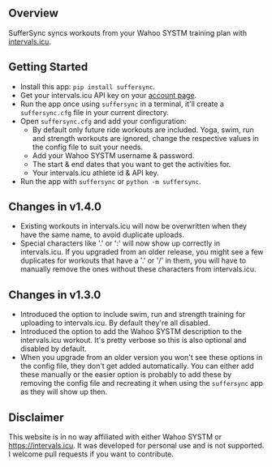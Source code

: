## Overview
SufferSync syncs workouts from your Wahoo SYSTM training plan with [intervals.icu](https://intervals.icu).

## Getting Started
- Install this app: `pip install suffersync`.
- Get your intervals.icu API key on your [account page](https://intervals.icu/settings).
- Run the app once using `suffersync` in a terminal, it'll create a `suffersync.cfg` file in your current directory.
- Open `suffersync.cfg` and add your configuration:
    - By default only future ride workouts are included. Yoga, swim, run and strength workouts are ignored, change the respective values in the config file to suit your needs.
    - Add your Wahoo SYSTM username & password.
    - The start & end dates that you want to get the activities for.
    - Your intervals.icu athlete id & API key.
- Run the app with `suffersync` or `python -m suffersync`.

## Changes in v1.4.0
- Existing workouts in intervals.icu will now be overwritten when they have the same name, to avoid duplicate uploads.
- Special characters like '.' or ':' will now show up correctly in intervals.icu. If you upgraded from an older release, you might see a few duplicates for workouts that have a '.' or '/' in them, you will have to manually remove the ones without these characters from intervals.icu.

## Changes in v1.3.0
- Introduced the option to include swim, run and strength training for uploading to intervals.icu. By default they're all disabled.
- Introduced the option to add the Wahoo SYSTM description to the intervals.icu workout. It's pretty verbose so this is also optional and disabled by default.
- When you upgrade from an older version you won't see these options in the config file, they don't get added automatically. You can either add these manually or the easier option is probably to add these by removing the config file and recreating it when using the `suffersync` app as they will show up then.

## Disclaimer
This website is in no way affiliated with either Wahoo SYSTM or https://intervals.icu. It was developed for personal use and is not supported. I welcome pull requests if you want to contribute.
